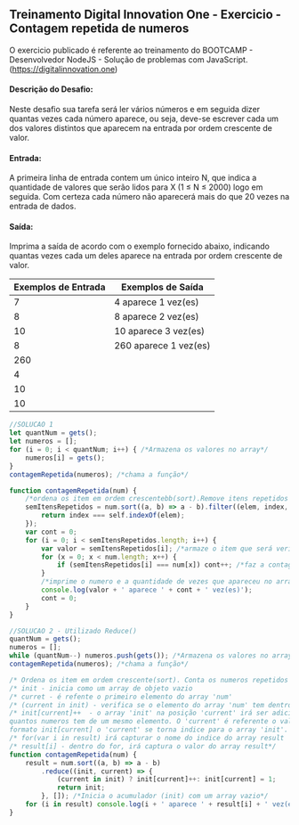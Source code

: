 ## Treinamento Digital Innovation One - Exercicio - Contagem repetida de numeros

O exercicio publicado é referente ao treinamento do BOOTCAMP - Desenvolvedor NodeJS -  Solução de problemas com JavaScript.
(https://digitalinnovation.one)

#### Descrição do Desafio:

Neste desafio sua tarefa será ler vários números e em seguida dizer quantas vezes cada número aparece, ou seja, deve-se escrever cada um dos valores distintos que aparecem na entrada por ordem crescente de valor.


#### Entrada:

A primeira linha de entrada contem um único inteiro N, que indica a quantidade de valores que serão lidos para X (1 ≤ N ≤ 2000) logo em seguida. Com certeza cada número não aparecerá mais do que 20 vezes na entrada de dados.

#### Saída:

Imprima a saída de acordo com o exemplo fornecido abaixo, indicando quantas vezes cada um deles aparece na entrada por ordem crescente de valor.

Exemplos de Entrada  | Exemplos de Saída
------------- | -------------
7 | 4 aparece 1 vez(es)
8 | 8 aparece 2 vez(es)
10 | 10 aparece 3 vez(es)
8 | 260 aparece 1 vez(es)
260 |
4 |
10 |
10 |


```javascript
//SOLUCAO 1
let quantNum = gets();
let numeros = [];
for (i = 0; i < quantNum; i++) { /*Armazena os valores no array*/
    numeros[i] = gets();
}
contagemRepetida(numeros); /*chama a função*/

function contagemRepetida(num) {
    /*ordena os item em ordem crescentebb(sort).Remove itens repetidos e armazena no array (filter)*/
    semItensRepetidos = num.sort((a, b) => a - b).filter((elem, index, self) => {
        return index === self.indexOf(elem);
    });
    var cont = 0;
    for (i = 0; i < semItensRepetidos.length; i++) {
        var valor = semItensRepetidos[i]; /*armaze o item que será verificado no proxomo for()*/
        for (x = 0; x < num.length; x++) {
            if (semItensRepetidos[i] === num[x]) cont++; /*faz a contagem de quantas vezes o item aparece no for()*/
        }
        /*imprime o numero e a quantidade de vezes que apareceu no array, depois é feito leitura do proximo numero*/
        console.log(valor + ' aparece ' + cont + ' vez(es)');
        cont = 0;
    }
}

//SOLUCAO 2 - Utilizado Reduce()
quantNum = gets();
numeros = [];
while (quantNum--) numeros.push(gets()); /*Armazena os valores no array*/
contagemRepetida(numeros); /*chama a função*/

/* Ordena os item em ordem crescente(sort). Conta os numeros repetidos (reduce)
/* init - inicia como um array de objeto vazio
/* curret - é refente o primeiro elemento do array 'num'
/* (current in init) - verifica se o elemento do array 'num' tem dentro do array objeto 'init'
/* init[current]++  - o array 'init' na posição 'current' irá ser adicionado a soma de um numero para contabilizar, 
quantos numeros tem de um mesmo elemento. O 'current' é referente o valor do array 'init', e quando estiver no 
formato init[current] o 'current' se torna indice para o array 'init'.
/* for(var i in result) irá capturar o nome do indice do array result
/* result[i] - dentro do for, irá captura o valor do array result*/
function contagemRepetida(num) {
    result = num.sort((a, b) => a - b)
        .reduce((init, current) => {
            (current in init) ? init[current]++: init[current] = 1;
            return init;
        }, []); /*Inicia o acumulador (init) com um array vazio*/
    for (i in result) console.log(i + ' aparece ' + result[i] + ' vez(es)'); /*Imprime o resultado*/
}
```
